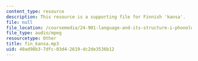 ```yaml
---
content_type: resource
description: This resource is a supporting file for Finnish 'kansa'.
file: null
file_location: /coursemedia/24-901-language-and-its-structure-i-phonology-fall-2010/40ad98b37dfc03d42619dc2de3536b12_fin_kansa.mp3
file_type: audio/mpeg
resourcetype: Other
title: fin_kansa.mp3
uid: 40ad98b3-7dfc-03d4-2619-dc2de3536b12
---
```

